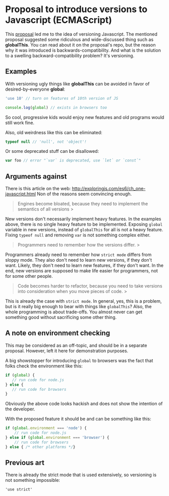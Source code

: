 # Proposal to introduce versions to Javascript (ECMAScript)

This [proposal](https://github.com/tc39/proposal-global) led me to the idea of versioning Javascript. The mentioned proposal suggested some ridiculous and wide-discussed thing such as **globalThis**. You can read about it on the proposal's repo, but the reason why it was introduced is backwards-compatibility. And what is the solution to a swelling backward-compatibility problem? It's versioning.

## Examples

With versioning ugly things like **globalThis** can be avoided in favor of desired-by-everyone **global**:

```js
'use 10' // turn on features of 10th version of JS

console.log(global) // exists in browsers too
```
So cool, progressive kids would enjoy new features and old programs would still work fine.

Also, old weirdness like this can be eliminated:

```js
typeof null // 'null', not 'object'!
```

Or some deprecated stuff can be disallowed:
```js
var foo // error "`var` is deprecated, use `let` or `const`"
```

## Arguments against

There is this article on the web: http://exploringjs.com/es6/ch_one-javascript.html
Non of the reasons seem convincing enough. 

> Engines become bloated, because they need to implement the semantics of all versions >

New versions don't necessarily implement heavy features. In the examples above, there is no single heavy feature to be implemented. Exposing `global` variable in new versions, instead of `globalThis` for all is not a heavy feature. Fixing `typeof null` and removing `var` is not something complex either.

> Programmers need to remember how the versions differ. >

Programmers already need to remember how `strict mode` differs from sloppy mode. They also don't need to learn new versions, if they don't want. Likely, they don't need to learn new features, if they don't want. In the end, new versions are supposed to make life easier for programmers, not for some other people. 

> Code becomes harder to refactor, because you need to take versions into consideration when you move pieces of code. >

This is already the case with `strict mode`. In general, yes, this is a problem, but is it really big enough to bear with things like `globalThis`? Also, the whole programming is about trade-offs. You almost never can get something good without sacrificing some other thing.


## A note on environment checking

This may be considered as an off-topic, and should be in a separate proposal. However, left it here for demonstration purposes.

A big showstopper for introducing `global` to browsers was the fact that folks 
check the environment like this:

```js
if (global) {
   // run code for node.js
} else {
   // run code for browsers
}

```

Obviously the above code looks hackish and does not show the intention of the developer.

With the proposed feature it should be and can be something like this:

```js
if (global.environment === 'node') {
    // run code for node.js
} else if (global.environment === 'browser') {
    // run code for browsers
} else { /* other platforms */}
```

## Previous art

There is already the strict mode that is used extensively, so versioning is not something impossible:

```
'use strict'
```

